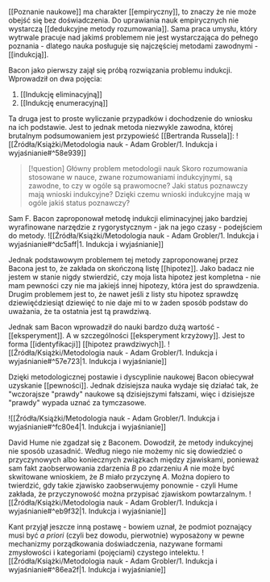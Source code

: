 [[Poznanie naukowe]] ma charakter [[empiryczny]], to znaczy że nie może obejść się bez doświadczenia. Do uprawiania nauk empirycznych nie wystarczą [[dedukcyjne metody rozumowania]]. Sama praca umysłu, który wytrwale pracuje nad jakimś problemem nie jest wystarczająca do pełnego poznania - dlatego nauka posługuje się najczęściej metodami zawodnymi - [[indukcją]]. 

Bacon jako pierwszy zajął się próbą rozwiązania problemu indukcji. Wprowadził on dwa pojęcia:
1. [[Indukcję eliminacyjną]]
2. [[Indukcję enumeracyjną]]

Ta druga jest to proste wyliczanie przypadków i dochodzenie do wniosku na ich podstawie. Jest to jednak metoda niezwykle zawodna, której brutalnym podsumowaniem jest przypowieść [[Bertranda Russela]]:
![[Źródła/Książki/Metodologia nauk - Adam Grobler/1. Indukcja i wyjaśnianie#^58e939]]

> [!question] Główny problem metodologii nauk
> Skoro rozumowania stosowane w nauce, zwane rozumowaniami indukcyjnymi, są zawodne, to czy w ogóle są prawomocne? Jaki status poznawczy mają wnioski indukcyjne? Dzięki czemu wnioski indukcyjne mają w ogóle jakiś status poznawczy?

Sam F. Bacon zaproponował metodę indukcji eliminacyjnej jako bardziej wyrafinowane narzędzie z rygorystycznym - jak na jego czasy - podejściem do metody. 
![[Źródła/Książki/Metodologia nauk - Adam Grobler/1. Indukcja i wyjaśnianie#^dc5aff|1. Indukcja i wyjaśnianie]]

Jednak podstawowym problemem tej metody zaproponowanej przez Bacona jest to, że zakłada on skończoną listę [[hipotez]]. Jako badacz nie jestem w stanie nigdy stwierdzić, czy moja lista hipotez jest kompletna - nie mam pewności czy nie ma jakiejś innej hipotezy, która jest do sprawdzenia. Drugim problemem jest to, że nawet jeśli z listy stu hipotez sprawdzę dziewięćdziesiąt dziewięć to nie daje mi to w żaden sposób podstaw do uważania, że ta ostatnia jest tą prawdziwą. 

Jednak sam Bacon wprowadził do nauki bardzo dużą wartość - [[eksperyment]]. A w szczególności [[eksperyment krzyżowy]]. Jest to forma [[identyfikacji]] [[hipotez prawdziwych]]. 
![[Źródła/Książki/Metodologia nauk - Adam Grobler/1. Indukcja i wyjaśnianie#^57e723|1. Indukcja i wyjaśnianie]]

Dzięki metodologicznej postawie i dyscyplinie naukowej Bacon obiecywał uzyskanie [[pewności]]. Jednak dzisiejsza nauka wydaje się działać tak, że "wczorajsze "prawdy" naukowe są dzisiejszymi fałszami, więc i dzisiejsze "prawdy" wypada uznać za tymczasowe.

![[Źródła/Książki/Metodologia nauk - Adam Grobler/1. Indukcja i wyjaśnianie#^fc80e4|1. Indukcja i wyjaśnianie]]

David Hume nie zgadzał się z Baconem. Dowodził, że metody indukcyjnej nie sposób uzasadnić. Według niego nie możemy nic się dowiedzieć o przyczynowych albo koniecznych związkach między zjawiskami, ponieważ sam fakt zaobserwowania zdarzenia $B$ po zdarzeniu $A$ nie może być skwitowane wnioskiem, że $B$ miało przyczynę $A$. Można dopiero to twierdzić, gdy takie zjawisko zaobserwujemy ponownie - czyli Hume zakłada, że przyczynowość można przypisać zjawiskom powtarzalnym. 
![[Źródła/Książki/Metodologia nauk - Adam Grobler/1. Indukcja i wyjaśnianie#^eb9f32|1. Indukcja i wyjaśnianie]]

Kant przyjął jeszcze inną postawę - bowiem uznał, że podmiot poznający musi być *a priori* (czyli bez dowodu, pierwotnie) wyposażony w pewne mechanizmy porządkowania doświadczenia, nazywane formami zmysłowości i kategoriami (pojęciami) czystego intelektu. 
![[Źródła/Książki/Metodologia nauk - Adam Grobler/1. Indukcja i wyjaśnianie#^86ea2f|1. Indukcja i wyjaśnianie]]

